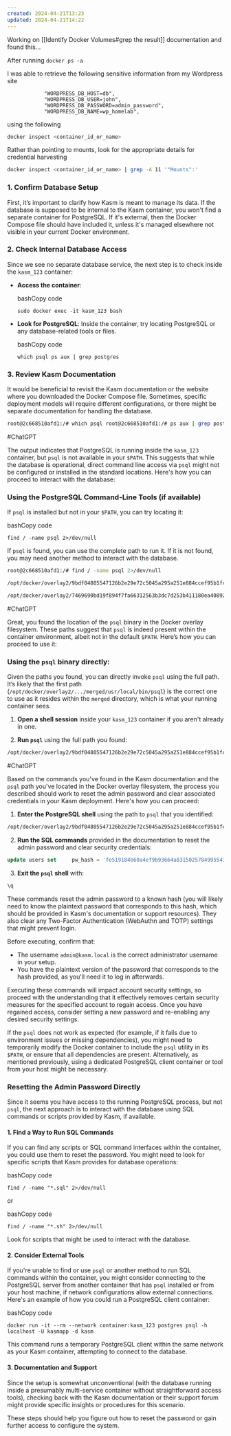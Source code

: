 ```yaml
---
created: 2024-04-21T13:23
updated: 2024-04-21T14:22
---
```

Working on [[Identify Docker Volumes#grep the result]] documentation and found this...

After running `docker ps -a`

I was able to retrieve the following sensitive information from my Wordpress site

                "WORDPRESS_DB_HOST=db",
                "WORDPRESS_DB_USER=john",
                "WORDPRESS_DB_PASSWORD=admin_password",
                "WORDPRESS_DB_NAME=wp_homelab",

using the following

```bash
docker inspect <container_id_or_name>
```

Rather than pointing to mounts, look for the appropriate details for credential harvesting

```bash
docker inspect <container_id_or_name> | grep -A 11 '"Mounts":'
```


### 1. **Confirm Database Setup**

First, it’s important to clarify how Kasm is meant to manage its data. If the database is supposed to be internal to the Kasm container, you won't find a separate container for PostgreSQL. If it's external, then the Docker Compose file should have included it, unless it's managed elsewhere not visible in your current Docker environment.

### 2. **Check Internal Database Access**

Since we see no separate database service, the next step is to check inside the `kasm_123` container:

- **Access the container**:
    
    bashCopy code
    
    `sudo docker exec -it kasm_123 bash`
    
- **Look for PostgreSQL**: Inside the container, try locating PostgreSQL or any database-related tools or files.
    
    bashCopy code
    
    `which psql ps aux | grep postgres`
    

### 3. **Review Kasm Documentation**

It would be beneficial to revisit the Kasm documentation or the website where you downloaded the Docker Compose file. Sometimes, specific deployment models will require different configurations, or there might be separate documentation for handling the database.

```bash
root@2c668510afd1:/# which psql root@2c668510afd1:/# ps aux | grep postgres 70 639 0.0 0.3 172004 27136 ? Ss 19:44 0:00 postgres -c ssl=on -c ssl_cert_file=/etc/ssl/certs/db_server.crt -c ssl_key_file=/etc/ssl/certs/db_server.key -c config_file=/var/lib/postgresql/conf/postgresql.conf -c hba_file=/var/lib/postgresql/conf/pg_hba.conf 70 975 0.0 0.0 26332 3884 ? Ss 19:44 0:00 postgres: logger 70 977 0.0 0.3 172156 26044 ? Ss 19:44 0:00 postgres: checkpointer 70 978 0.0 0.0 172072 6588 ? Ss 19:44 0:00 postgres: background writer 70 979 0.0 0.1 172040 8508 ? Ss 19:44 0:01 postgres: walwriter 70 980 0.0 0.0 172720 7356 ? Ss 19:44 0:00 postgres: autovacuum launcher 70 981 0.0 0.0 26608 4284 ? Ss 19:44 0:01 postgres: stats collector 70 982 0.0 0.0 172564 6332 ? Ss 19:44 0:00 postgres: logical replication launcher 70 1128 0.0 0.1 173776 15036 ? Ss 19:44 0:00 postgres: kasmapp kasm kasm_share.kasm_default_network(35866) idle in transaction 70 1129 0.0 0.1 173244 14140 ? Ss 19:44 0:00 postgres: kasmapp kasm kasm_share.kasm_default_network(35882) idle 70 1132 0.0 0.1 173860 15804 ? Ss 19:44 0:00 postgres: kasmapp kasm kasm_api.kasm_default_network(57692) idle in transaction 70 1133 0.0 0.1 173244 14012 ? Ss 19:44 0:00 postgres: kasmapp kasm kasm_api.kasm_default_network(57702) idle 70 1138 0.2 0.5 174424 42544 ? Ss 19:44 0:02 postgres: kasmapp kasm kasm_manager.kasm_default_network(50006) idle 70 1139 0.0 0.1 173244 14012 ? Ss 19:44 0:00 postgres: kasmapp kasm kasm_manager.kasm_default_network(50014) idle 70 1154 0.0 0.3 174184 24892 ? Ss 19:45 0:00 postgres: kasmapp kasm kasm_api.kasm_default_network(39816) idle 70 1200 0.2 0.3 174252 28656 ? Ss 19:45 0:03 postgres: kasmapp kasm kasm_manager.kasm_default_network(57154) idle 70 1247 0.1 0.5 174616 46728 ? Ss 19:45 0:02 postgres: kasmapp kasm kasm_manager.kasm_default_network(46548) idle in transaction 70 1573 0.0 0.2 174156 22844 ? Ss 19:47 0:00 postgres: kasmapp kasm kasm_api.kasm_default_network(58646) idle 70 1708 0.0 0.2 173480 22460 ? Ss 19:47 0:00 postgres: kasmapp kasm kasm_share.kasm_default_network(59044) idle root 5318 0.0 0.0 6020 2048 pts/0 S+ 20:07 0:00 grep --color=auto postgres root@2c668510afd1:/#


```


#ChatGPT 

The output indicates that PostgreSQL is running inside the `kasm_123` container, but `psql` is not available in your `$PATH`. This suggests that while the database is operational, direct command line access via `psql` might not be configured or installed in the standard locations. Here's how you can proceed to interact with the database:

### Using the PostgreSQL Command-Line Tools (if available)

If `psql` is installed but not in your `$PATH`, you can try locating it:

bashCopy code

`find / -name psql 2>/dev/null`

If `psql` is found, you can use the complete path to run it. If it is not found, you may need another method to interact with the database.


```bash
root@2c668510afd1:/# find / -name psql 2>/dev/null 

/opt/docker/overlay2/9bdf04805547126b2e29e72c5045a295a251e884ccef95b1fcbff6d9cb8277aa/merged/usr/local/bin/psql 

/opt/docker/overlay2/7469690bd19f894f7fa66312563b3dc7d253b411180ea4089258db6b575174fc/diff/usr/local/bin/psql
```


#ChatGPT 

Great, you found the location of the `psql` binary in the Docker overlay filesystem. These paths suggest that `psql` is indeed present within the container environment, albeit not in the default `$PATH`. Here’s how you can proceed to use it:

### Using the `psql` binary directly:

Given the paths you found, you can directly invoke `psql` using the full path. It’s likely that the first path (`/opt/docker/overlay2/.../merged/usr/local/bin/psql`) is the correct one to use as it resides within the `merged` directory, which is what your running container sees.

1. **Open a shell session** inside your `kasm_123` container if you aren't already in one.
    
2. **Run `psql`** using the full path you found:
```bash
/opt/docker/overlay2/9bdf04805547126b2e29e72c5045a295a251e884ccef95b1fcbff6d9cb8277aa/merged/usr/local/bin/psql -U kasmapp -d kasm
```

#ChatGPT 

Based on the commands you've found in the Kasm documentation and the `psql` path you've located in the Docker overlay filesystem, the process you described should work to reset the admin password and clear associated credentials in your Kasm deployment. Here's how you can proceed:

1. **Enter the PostgreSQL shell** using the path to `psql` that you identified:

```bash
/opt/docker/overlay2/9bdf04805547126b2e29e72c5045a295a251e884ccef95b1fcbff6d9cb8277aa/merged/usr/local/bin/psql -U kasmapp -d kasm
```

2. **Run the SQL commands** provided in the documentation to reset the admin password and clear security credentials:
```sql
update users set     pw_hash = 'fe519184b60a4ef9b93664a831502578499554338fd4500926996ca78fc7f522',     salt = '83d0947a-bf55-4bec-893b-63aed487a05e',     secret=NULL, set_two_factor=False, locked=False,     disabled=False, failed_pw_attempts = 0 where username ='admin@kasm.local';  DELETE FROM webauthn_credentials WHERE user_id IN (     SELECT user_id FROM users WHERE username = 'admin@kasm.local' );
```

3. **Exit the `psql` shell** with:

```sql
\q
```

These commands reset the admin password to a known hash (you will likely need to know the plaintext password that corresponds to this hash, which should be provided in Kasm's documentation or support resources). They also clear any Two-Factor Authentication (WebAuthn and TOTP) settings that might prevent login.

Before executing, confirm that:

- The username `admin@kasm.local` is the correct administrator username in your setup.
- You have the plaintext version of the password that corresponds to the hash provided, as you'll need it to log in afterwards.

Executing these commands will impact account security settings, so proceed with the understanding that it effectively removes certain security measures for the specified account to regain access. Once you have regained access, consider setting a new password and re-enabling any desired security settings.




If the `psql` does not work as expected (for example, if it fails due to environment issues or missing dependencies), you might need to temporarily modify the Docker container to include the `psql` utility in its `$PATH`, or ensure that all dependencies are present. Alternatively, as mentioned previously, using a dedicated PostgreSQL client container or tool from your host might be necessary.


### Resetting the Admin Password Directly

Since it seems you have access to the running PostgreSQL process, but not `psql`, the next approach is to interact with the database using SQL commands or scripts provided by Kasm, if available.

#### 1. **Find a Way to Run SQL Commands**

If you can find any scripts or SQL command interfaces within the container, you could use them to reset the password. You might need to look for specific scripts that Kasm provides for database operations:

bashCopy code

`find / -name "*.sql" 2>/dev/null`

or

bashCopy code

`find / -name "*.sh" 2>/dev/null`

Look for scripts that might be used to interact with the database.

#### 2. **Consider External Tools**

If you're unable to find or use `psql` or another method to run SQL commands within the container, you might consider connecting to the PostgreSQL server from another container that has `psql` installed or from your host machine, if network configurations allow external connections. Here's an example of how you could run a PostgreSQL client container:

bashCopy code

`docker run -it --rm --network container:kasm_123 postgres psql -h localhost -U kasmapp -d kasm`

This command runs a temporary PostgreSQL client within the same network as your Kasm container, attempting to connect to the database.

#### 3. **Documentation and Support**

Since the setup is somewhat unconventional (with the database running inside a presumably multi-service container without straightforward access tools), checking back with the Kasm documentation or their support forum might provide specific insights or procedures for this scenario.

These steps should help you figure out how to reset the password or gain further access to configure the system.